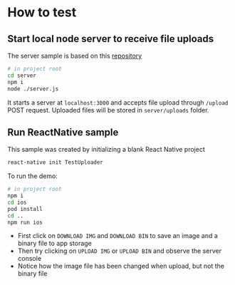 # How to test

## Start local node server to receive file uploads
The server sample is based on this [repository](https://github.com/Majidkn/nodejs-simple-file-upload.git)
```bash
# in project root
cd server
npm i
node ./server.js
```
It starts a server at `localhost:3000` and accepts file upload through `/upload` POST request. Uploaded files will be stored in `server/uploads` folder.

## Run ReactNative sample
This sample was created by initializing a blank React Native project
```bash
react-native init TestUploader
```
To run the demo:
```bash
# in project root
npm i
cd ios
pod install
cd ..
npm run ios
```
- First click on `DOWNLOAD IMG` and `DOWNLOAD BIN` to save an image and a binary file to app storage
- Then try clicking on `UPLOAD IMG` or `UPLOAD BIN` and observe the server console
- Notice how the image file has been changed when upload, but not the binary file